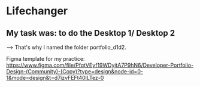 # Lifechanger
## My task was: to do the Desktop 1/ Desktop 2
--> That's why I named the folder portfolio_d1d2.

Figma template for my practice:
https://www.figma.com/file/PfqtVEyf19WDyjtA7P9hN6/Developer-Portfolio-Design-(Community)-(Copy)?type=design&node-id=0-1&mode=design&t=d7izvFEFt40ILTez-0